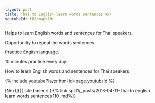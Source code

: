 ```yaml
---
layout: post
title: Thai to English learn words sentences 457 
youtubeId: tD2dmwpk1Bc
---
```

 
 
Helps to learn English words and sentences for Thai speakers.

Opportunitiy to repeat the words sentences. 

Practice English language. 
 
10 minutes practice every day. 
 
How to learn English words and sentences for Thai speakers 
 
{% include youtubePlayer.html id=page.youtubeId %}
 
 
[Next]({{ site.baseurl }}{% link  split1/_posts/2018-04-11-Thai to english learn words sentences 110 .md%})
 

